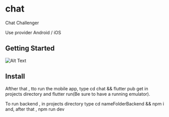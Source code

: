 # chat

Chat Challenger

Use provider 
Android / iOS


## Getting Started

![Alt Text](https://media.giphy.com/media/iFDbLZsD0B8DOVrvjT/giphy.gif)


## Install

Afther that , tto run the mobile app, type cd chat && flutter pub get in projects directory and flutter run(Be sure to have a running emulator).

To run backend , in projects directory type cd nameFolderBackend && npm i and, after that , npm run dev

